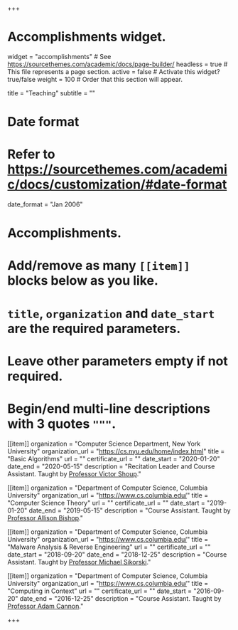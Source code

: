 +++
# Accomplishments widget.
widget = "accomplishments"  # See https://sourcethemes.com/academic/docs/page-builder/
headless = true  # This file represents a page section.
active = false  # Activate this widget? true/false
weight = 100  # Order that this section will appear.

title = "Teaching"
subtitle = ""

# Date format
#   Refer to https://sourcethemes.com/academic/docs/customization/#date-format
date_format = "Jan 2006"

# Accomplishments.
#   Add/remove as many `[[item]]` blocks below as you like.
#   `title`, `organization` and `date_start` are the required parameters.
#   Leave other parameters empty if not required.
#   Begin/end multi-line descriptions with 3 quotes `"""`.

[[item]]
  organization = "Computer Science Department, New York University"
  organization_url = "https://cs.nyu.edu/home/index.html"
  title = "Basic Algorithms"
  url = ""
  certificate_url = ""
  date_start = "2020-01-20"
  date_end = "2020-05-15"
  description = "Recitation Leader and Course Assistant. Taught by [Professor Victor Shoup](https://www.shoup.net/)."

[[item]]
  organization = "Department of Computer Science, Columbia University"
  organization_url = "https://www.cs.columbia.edu/"
  title = "Computer Science Theory"
  url = ""
  certificate_url = ""
  date_start = "2019-01-20"
  date_end = "2019-05-15"
  description = "Course Assistant. Taught by [Professor Allison Bishop](https://www.thecomputersciencecomedian.com/)."
  
[[item]]
  organization = "Department of Computer Science, Columbia University"
  organization_url = "https://www.cs.columbia.edu/"
  title = "Malware Analysis & Reverse Engineering"
  url = ""
  certificate_url = ""
  date_start = "2018-09-20"
  date_end = "2018-12-25"
  description = "Course Assistant. Taught by [Professor Michael Sikorski](https://twitter.com/mikesiko?lang=en)."

[[item]]
  organization = "Department of Computer Science, Columbia University"
  organization_url = "https://www.cs.columbia.edu/"
  title = "Computing in Context"
  url = ""
  certificate_url = ""
  date_start = "2016-09-20"
  date_end = "2016-12-25"
  description = "Course Assistant. Taught by [Professor Adam Cannon](http://www.cs.columbia.edu/~cannon/homepage/Adam_Heath_Cannon.html)."

+++
